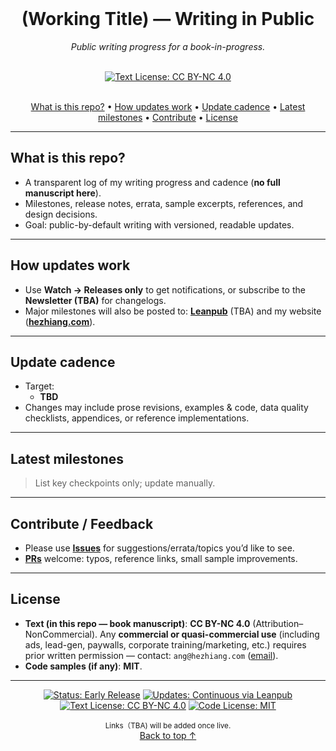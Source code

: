 <br/>

<div align="center">

# (Working Title) — Writing in Public
*Public writing progress for a book-in-progress.*

</div>

<br/>

<div align="center">
  <a href="#license"><img src="https://img.shields.io/badge/Text%20License-CC%20BY--NC%204.0-22c55e.svg" alt="Text License: CC BY-NC 4.0"></a>
</div>

<br/>

<div align="center">

<a href="#what-is-this-repo">What is this repo?</a> •
<a href="#how-updates-work">How updates work</a> •
<a href="#update-cadence">Update cadence</a> •
<a href="#latest-milestones">Latest milestones</a> •
<a href="#contribute--feedback">Contribute</a> •
<a href="#license">License</a>

</div>

---

## What is this repo?
- A transparent log of my writing progress and cadence (**no full manuscript here**).
- Milestones, release notes, errata, sample excerpts, references, and design decisions.
- Goal: public-by-default writing with versioned, readable updates.

---

## How updates work
- Use **Watch → Releases only** to get notifications, or subscribe to the **Newsletter (TBA)** for changelogs.
- Major milestones will also be posted to: **[Leanpub](https://leanpub.com)** (TBA) and my website (**[hezhiang.com](https://hezhiang.com)**).

---

## Update cadence
- Target:
  - **TBD**
- Changes may include prose revisions, examples & code, data quality checklists, appendices, or reference implementations.

---

## Latest milestones
> List key checkpoints only; update manually.

<!-- Example (keep/remove as needed)
- **2025-08-16** — Initialized public progress repo; established early-release workflow & submission conventions
- **2025-08-XX** — Added first sample excerpts and reference links
- **2025-09-XX** — Announced first end-to-end mini example
-->

---

## Contribute / Feedback
- Please use **[Issues](../../issues)** for suggestions/errata/topics you’d like to see.
- **[PRs](../../pulls)** welcome: typos, reference links, small sample improvements.

---

## License
- **Text (in this repo — book manuscript)**: **CC BY-NC 4.0** (Attribution–NonCommercial). Any **commercial or quasi-commercial use** (including ads, lead-gen, paywalls, corporate training/marketing, etc.) requires prior written permission — contact: `ang@hezhiang.com` ([email](mailto:ang@hezhiang.com)).
- **Code samples (if any)**: **MIT**.

---

<p align="center">
  <a href="#how-updates-work"><img src="https://img.shields.io/badge/Status-Early%20Release-6f42c1.svg" alt="Status: Early Release"></a>
  <a href="https://leanpub.com"><img src="https://img.shields.io/badge/Updates-Continuous%20via%20Leanpub-0ea5e9.svg" alt="Updates: Continuous via Leanpub"></a>
  <a href="https://creativecommons.org/licenses/by-nc/4.0/"><img src="https://img.shields.io/badge/Text%20License-CC%20BY--NC%204.0-22c55e.svg" alt="Text License: CC BY-NC 4.0"></a>
  <a href="#license"><img src="https://img.shields.io/badge/Code%20License-MIT-10b981.svg" alt="Code License: MIT"></a>
</p>

<p align="center">
  <sub>Links（TBA) will be added once live.</sub><br/>
  <a href="#">Back to top ↑</a>
</p>
